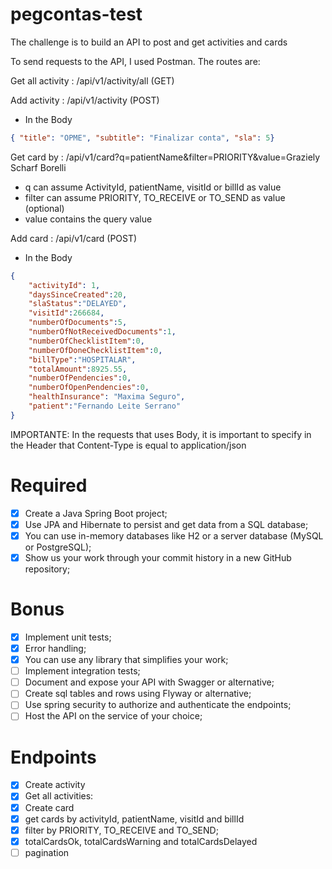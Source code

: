 # pegcontas-test

The challenge is to build an API to post and get activities and cards

To send requests to the API, I used Postman. The routes are:

Get all activity : /api/v1/activity/all (GET)

Add activity : /api/v1/activity (POST)
- In the Body

``` json 
{ "title": "OPME", "subtitle": "Finalizar conta", "sla": 5}
```
Get card by : /api/v1/card?q=patientName&filter=PRIORITY&value=Graziely Scharf Borelli

- q can assume ActivityId, patientName, visitId or billId as value
- filter can assume PRIORITY, TO_RECEIVE or TO_SEND as value (optional)
- value contains the query value

Add card : /api/v1/card (POST)
- In the Body  

``` json 
{
    "activityId": 1,
    "daysSinceCreated":20,
    "slaStatus":"DELAYED",
    "visitId":266684,
    "numberOfDocuments":5,
    "numberOfNotReceivedDocuments":1,
    "numberOfChecklistItem":0,
    "numberOfDoneChecklistItem":0,
    "billType":"HOSPITALAR",
    "totalAmount":8925.55,
    "numberOfPendencies":0,
    "numberOfOpenPendencies":0,
    "healthInsurance": "Maxima Seguro",
    "patient":"Fernando Leite Serrano"
}
```

IMPORTANTE: In the requests that uses Body, it is important to specify in the Header that Content-Type is equal to application/json

# Required

- [x] Create a Java Spring Boot project;
- [x] Use JPA and Hibernate to persist and get data from a SQL database;
- [x] You can use in-memory databases like H2 or a server database (MySQL or PostgreSQL);
- [x] Show us your work through your commit history in a new GitHub repository;

# Bonus

- [x] Implement unit tests;
- [x] Error handling;
- [x] You can use any library that simplifies your work;
- [ ] Implement integration tests;
- [ ] Document and expose your API with Swagger or alternative;
- [ ] Create sql tables and rows using Flyway or alternative;
- [ ] Use spring security to authorize and authenticate the endpoints;
- [ ] Host the API on the service of your choice;

# Endpoints
    
- [x] Create activity
- [x] Get all activities:
- [x] Create card
- [x] get cards by activityId, patientName, visitId and billId
- [x] filter by PRIORITY, TO_RECEIVE and TO_SEND;
- [x] totalCardsOk, totalCardsWarning and totalCardsDelayed
- [ ] pagination
